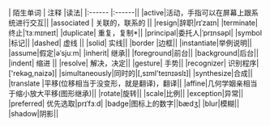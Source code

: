 | 陌生单词 | 注释	   |读法|
|:------ |:------||
|active|活动，手指可以在屏幕上跟系统进行交互||
|associated | 关联的，联系的 ||
|resign|辞职|rɪˈzaɪn|
|terminate|终止|ˈtɜːmɪneɪt|
|duplicate| 重复，复制*||
|principal|委托人|ˈprɪnsəpl|
|symbol |标记||
|dashed| 虚线  ||
|solid| 实线||
|border |边框||
|instantiate|举例说明||
|assume|假定|əˈsjuːm|
|inherit| 继承||
|foreground|前台||
|background|后台||
|indent| 缩进 ||
|resolve| 解决，决定||
|gesture| 手势||
|recognizer|  识别程序|['rekəg,naizə]|
|simultaneously|同时的|[,sɪml'teɪnɪəslɪ]|
|synthesize|合成||
|translate |平移(位移相当于没变形，就是翻译)，翻译||
|affine|几何学姻亲相当于缩小放大平移(图形继承)||
|rotate|旋转||
|scale|比例||
|exception|异常||
|preferred| 优先选取|prɪˈfɜːd|
|badge|图标上的数字||bædʒ|
|blur|模糊||
|shadow|阴影||



